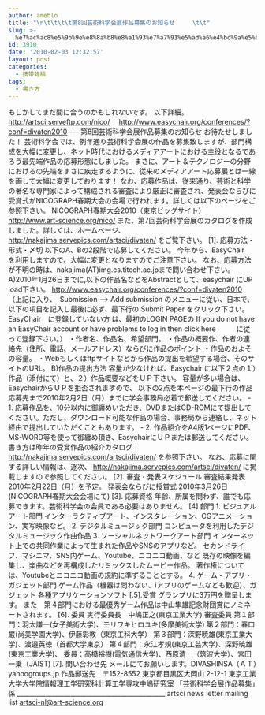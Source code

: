 ```yaml
---
author: ameblo
title: "\n\t\t\t\t第8回芸術科学会展作品募集のお知らせ　　　\t\t"
slug: >-
  %e7%ac%ac8%e5%9b%9e%e8%8a%b8%e8%a1%93%e7%a7%91%e5%ad%a6%e4%bc%9a%e5%b1%95%e4%bd%9c%e5%93%81%e5%8b%9f%e9%9b%86%e3%81%ae%e3%81%8a%e7%9f%a5%e3%82%89%e3%81%9b%e3%80%80%e3%80%80%e3%80%80
id: 3910
date: '2010-02-03 12:32:57'
layout: post
categories:
  - 携帯雑稿
tags:
  - 書き方
---
```


もしかしてまだ間に合うのかもしれないです。 以下詳細。 　http://artsci.serveftp.com/nico/ 　http://www.easychair.org/conferences/?conf=divaten2010 --- 第8回芸術科学会展作品募集のお知らせ お待たせしました！ 芸術科学会では、例年通り芸術科学会展の作品を募集致しますが、部門構成を大幅に変更し、ネット時代におけるメディアアートにおける主役となるであろう最先端作品の応募形態にしました。 まさに、アート＆テクノロジーの分野におけるの先端をまさに疾走するように、従来のメディアアート応募展とは一線を画して大幅に変更しております！ なお、応募作品は、従来通り、芸術と科学の著名な専門家によって構成される審査により厳正に審査され、発表会ならびに受賞式がNICOGRAPH春期大会の会場で行われます。詳しくは以下のページをご参照下さい。 NICOGRAPH春期大会2010（東京ビッグサイト） http://www.art-science.org/nico/ また、第7回芸術科学会展のカタログを作成しました。詳しくは、ホームページ、 http://nakajima.servepics.com/artsci/divaten/ をご覧下さい。 [1]. 応募方法・形式・〆切 以下のA、Bの2段階で応募してください。 今年から、EasyChair　を利用しますので、大幅に変更となりますのでご注意下さい。 なお、応募方法が不明の時は、nakajima(AT)img.cs.titech.ac.jpまで問い合わせ下さい。 A)2010年1月26日までに,以下の作品名などをAbstractとして、easychair にUP load下さい。 http://www.easychair.org/conferences/?conf=divaten2010 （上記に入り、　Submission --> Add submission のメニューに従い、日本で、以下の項目を記入し最後に必ず、最下行の Submit Paper をクリック下さい。EasyChair　に登録していない方 は、最初のLOGIN PAGEの If you do not have an EasyChair account or have problems to log in then click here　　　に従って登録下さい。） ・作者名、作品名、希望部門。 ・作品の概要作、作者の連絡先（住所、電話、メールアドレス）ならびに作品のポイント ・作品のおよその容量。 ・Webもしくはftpサイトなどから作品の提出を希望する場合、そのサイトのURL。 B)作品の提出方法 容量が少なければ、Easychair に以下２点の１）作品（添付にて）と、２）作品概要などをＵＰ下さい。 容量が多い場合は、EasychairからＵＰを拒否されますので、 以下の2点を本ページの最下行の作品応募先まで2010年2月2日（月）までに学会事務局必着で郵送してください。 - 1\. 応募作品を、10分以内に御纏めいただき、DVDまたはCD-ROMにて提出してください。ただし、ダウンロード可能な作品の場合、事務局から連絡し、ネット経由で提出していただくこともあります。 - 2\. 作品紹介をA4版1ページにPDF、MS-WORD等を使って御纏め頂き、EasychairにＵＰまたは郵送してください。 書き方は昨年の受賞作品の紹介カタログ： http://nakajima.servepics.com/artsci/divaten/ を参照下さい。 なお、応募に関する詳しい情報は、逐次、 http://nakajima.servepics.com/artsci/divaten/ に掲載しますので参照してください。 [2]. 審査・発表スケジュール 審査結果発表 2010年2月22日（月）を予定。 発表会ならびに授賞式 2010年3月26日 (NICOGRAPH春期大会会場にて) [3]. 応募資格 年齢、所属を問わず、誰でも応募できます。芸術科学会の会員である必要はありません。 [4] 部門 1\. ビジュアルアート部門 インターラクティブアート、インスタレーション、CGアニメーション、実写映像など。 2\. デジタルミュージック部門 コンピュータを利用したデジタルミュージック作曲作品 3\. ソーシャルネットワークアート部門 インターネット上での共同作業によって生まれた作品やSNSのアプリなど。 セカンドライフ、マシニマ、SNS内ゲーム、Youtube、ニコニコ動画、など 既存の映像を編集し、楽曲などを再構成したリミックスしたムービー作品。 著作権については、Youtubeとニコニコ動画の規約に準ずることとする。 4\. ゲーム・アプリ・ガジェット部門 ゲーム作品（機器は問わない、iアプリのゲームなども歓迎）、ガジェット 各種アプリケーションソフト [.5].受賞 グランプリに3万円を贈呈します。 また　第４部門における最優秀ゲーム作品は中山隼雄記念財団賞にノミネートされます。 [6]. 委員 実行委員長　中嶋正之(東京工業大学) 審査委員 第１部門：羽太謙一(女子美術大学)、モリワキヒロユキ(多摩美術大学) 第２部門：春口巌(尚美学園大学)、伊藤彰教（東京工科大学） 第３部門：深野暁雄(東京工業大学)、渡邉英徳（首都大学東京） 第４部門：永江孝規(東京工芸大学)、深野暁雄(東京工業大学)、 委員：高橋裕樹(電気通信大学)、西原清一（筑波大学）、宮田一乗（JAIST) [7]. 問い合わせ先 メールにてお願いします。DIVASHINSA（ＡＴ）yahoogroups.jp 作品郵送先：〒152-8552 東京都目黒区大岡山 2-12-1 東京工業大学大学院情報理工学研究科計算工学専攻中嶋研究室 「芸術科学会展作品募集」係 _______________________________________________ artsci news letter mailing list artsci-nl@art-science.org